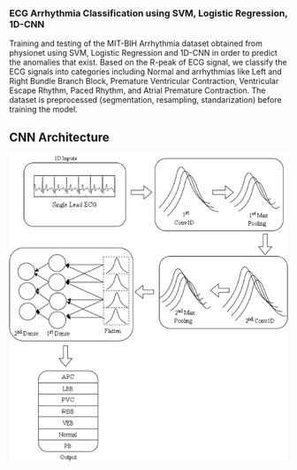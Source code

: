 ### ECG Arrhythmia Classification using SVM, Logistic Regression, 1D-CNN

Training and testing of the MIT-BIH Arrhythmia dataset obtained from physionet using SVM, Logistic Regression and 1D-CNN in order to predict the anomalies that exist. Based on the R-peak of ECG signal, we classify the ECG signals into categories including Normal and arrhythmias like Left and Right Bundle Branch Block, Premature Ventricular Contraction, Ventricular Escape Rhythm, Paced Rhythm, and Atrial Premature Contraction. The dataset is preprocessed (segmentation, resampling, standarization) before training the model.

## CNN Architecture
![alt cnn](/saved_figures/cnn.png)
